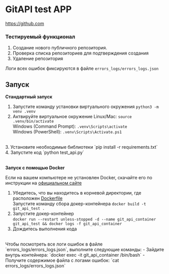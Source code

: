 # **GitAPI test APP**
https://github.com
### **Тестируемый функционал**

1. Создание нового публичного репозитория.
2. Проверка списка репозиториев для подтверждения создания
3. Удаление репозитория

Логи всех ошибок фиксируются в файле `errors_logs/errors_logs.json`

## Запуск

**Стандартный запуск**
<br>
1. Запустите команду установки виртуального окружения `python3 -m venv .venv`<br>
2. Актвируйте виртуальное окружение 
Linux/Mac: `source .venv/bin/activate`<br>
Windows (Command Prompt): `.venv\Scripts\activate`<br>
Windows (PowerShell): `.venv\Scripts\Activate.ps1`<br>
<br>
3. Установите необходимые библиотеки
`pip install -r requirements.txt`<br>
4. Запустите код `python test_api.py`
<br><br>

**Запуск с помощью Docker**

Если на вашем компьютере не установлен Docker, скачайте его по инструкции на [официальном сайте](https://www.docker.com/get-started/)

1. Убедитесь, что вы находитесь в корневой директории, где расположен [Dockerfile](Dockerfile)<br>Запустите команду сбора докер-контейнера `docker build -t git_api_test .`
2. Запустите докер-контейнер<br>`docker run --restart unless-stopped -d --name git_api_container git_api_test && docker logs -f git_api_container`
3. Дождитесь выполнения кода<br>
<br>
Чтобы посмотреть все логи ошибок в файле `errors_logs/errors_logs.json`, выполните следующие команды:
-  Зайдите внутрь контейнера: `docker exec -it git_api_container /bin/bash`
- Получите содержимое файла с логами ошибок: `cat errors_logs/errors_logs.json`
